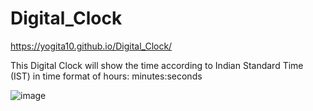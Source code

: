# Digital_Clock

https://yogita10.github.io/Digital_Clock/

This Digital Clock will show the time according to Indian Standard Time (IST) in time format of hours: minutes:seconds

![image](https://user-images.githubusercontent.com/54748438/115220016-b48e0400-a125-11eb-90bb-3e1386ff6ce1.png)


